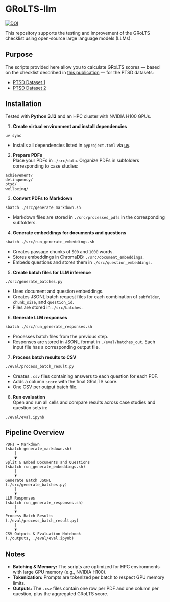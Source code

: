 # GRoLTS-llm
[![DOI](https://zenodo.org/badge/887834859.svg)](https://doi.org/10.5281/zenodo.15582825)

This repository supports the testing and improvement of the GRoLTS checklist using open-source large language models (LLMs).

## Purpose

The scripts provided here allow you to calculate GRoLTS scores — based on the checklist described in [this publication](https://doi.org/10.1080/10705511.2016.1247646) — for the PTSD datasets:

- [PTSD Dataset 1](https://doi.org/10.34894/YXR1X3)  
- [PTSD Dataset 2](https://doi.org/10.34894/CRE6ZC)

## Installation

Tested with **Python 3.13** and an HPC cluster with NVIDIA H100 GPUs.

1. **Create virtual environment and install dependencies**
```
uv sync
```
- Installs all dependencies listed in `pyproject.toml` via [uv](https://docs.astral.sh/uv/).


2. **Prepare PDFs**  
Place your PDFs in `./src/data`. Organize PDFs in subfolders corresponding to case studies:
```
achievement/
delinquency/
ptsd/
wellbeing/
```

3. **Convert PDFs to Markdown**
```
sbatch ./src/generate_markdown.sh
```
- Markdown files are stored in `./src/processed_pdfs` in the corresponding subfolders.

4. **Generate embeddings for documents and questions**
```
sbatch ./src/run_generate_embeddings.sh
```
- Creates passage chunks of `500` and `1000` words.
- Stores embeddings in ChromaDB: `./src/document_embeddings`.
- Embeds questions and stores them in `./src/question_embeddings`.

5. **Create batch files for LLM inference**
```
./src/generate_batches.py
```
- Uses document and question embeddings.
- Creates JSONL batch request files for each combination of `subfolder`, `chunk_size`, and `question_id`.
- Files are stored in `./src/batches`.

6. **Generate LLM responses**
```
sbatch ./src/run_generate_responses.sh
```
- Processes batch files from the previous step.
- Responses are stored in JSONL format in `./eval/batches_out`. Each input file has a corresponding output file.

7. **Process batch results to CSV**
```
./eval/process_batch_result.py
```
- Creates `.csv` files containing answers to each question for each PDF.
- Adds a column `score` with the final GRoLTS score.
- One CSV per output batch file.

8. **Run evaluation**  
Open and run all cells and compare results across case studies and question sets in:
```
./eval/eval.ipynb
```

## Pipeline Overview
```
PDFs → Markdown
(sbatch generate_markdown.sh)
    │
    ▼
Split & Embed Documents and Questions
(sbatch run_generate_embeddings.sh)
    │
    ▼
Generate Batch JSONL
(./src/generate_batches.py)
    │
    ▼
LLM Responses
(sbatch run_generate_responses.sh)
    │
    ▼
Process Batch Results
(./eval/process_batch_result.py)
    │
    ▼
CSV Outputs & Evaluation Notebook
(./outputs, ./eval/eval.ipynb)
```

## Notes

- **Batching & Memory:** The scripts are optimized for HPC environments with large GPU memory (e.g., NVIDIA H100).
- **Tokenization:** Prompts are tokenized per batch to respect GPU memory limits.
- **Outputs:** The `.csv` files contain one row per PDF and one column per question, plus the aggregated GRoLTS score.
